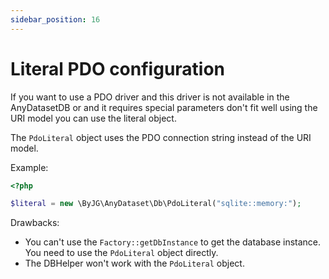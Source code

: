 ```yaml
---
sidebar_position: 16
---
```


# Literal PDO configuration

If you want to use a PDO driver and this driver is not available in the AnyDatasetDB or and it requires special
parameters don't fit well
using the URI model you can use the literal object.

The `PdoLiteral` object uses the PDO connection string instead of the URI model.

Example:

```php
<?php

$literal = new \ByJG\AnyDataset\Db\PdoLiteral("sqlite::memory:");
```

Drawbacks:

* You can't use the `Factory::getDbInstance` to get the database instance. You need to use the `PdoLiteral` object
  directly.
* The DBHelper won't work with the `PdoLiteral` object.


